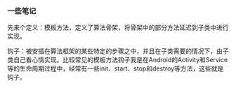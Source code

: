 ### 一些笔记

先来个定义：模板方法，定义了算法骨架，将骨架中的部分方法延迟到子类中进行实现。

钩子：被安插在算法框架的某些特定的步骤之中，并且在子类需要的情况下，由子类自己看心情实现。比较常见的模板方法钩子我是在Android的Activity和Service等的生命周期过程中，经常有一些init、start、stop和destroy等方法，这些就是钩子。